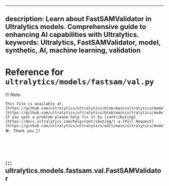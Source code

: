 ______________________________________________________________________

## description: Learn about FastSAMValidator in Ultralytics models. Comprehensive guide to enhancing AI capabilities with Ultralytics. keywords: Ultralytics, FastSAMValidator, model, synthetic, AI, machine learning, validation

# Reference for `ultralytics/models/fastsam/val.py`

!!! Note

```
This file is available at [https://github.com/ultralytics/ultralytics/blob/main/ultralytics/models/fastsam/val.py](https://github.com/ultralytics/ultralytics/blob/main/ultralytics/models/fastsam/val.py). If you spot a problem please help fix it by [contributing](https://docs.ultralytics.com/help/contributing/) a [Pull Request](https://github.com/ultralytics/ultralytics/edit/main/ultralytics/models/fastsam/val.py) 🛠️. Thank you 🙏!
```

<br><br>

## ::: ultralytics.models.fastsam.val.FastSAMValidator

<br><br>

